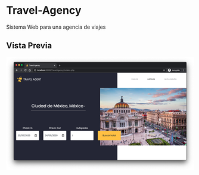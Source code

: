 # Travel-Agency

Sistema Web para una agencia de viajes



## Vista Previa

![index-hoteles](https://github.com/dannyhvalenz/Travel-Agency/blob/master/imagenes/hoteles.png)
